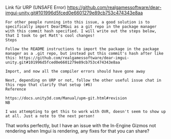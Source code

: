 Link für URP (UNSAFE Error)
https://github.com/realgamessoftware/dear-imgui-unity.git#101996d5fced0e6601279e89cb753c474343e8aa
    
    
    For other people running into this issue, a good solution is to specifically import DearIMGui as a git repo in the package manager with this commit hash specified. I will write out the steps below, that I took to get Matt's cool changes!
    Steps

    Follow the README instructions to import the package in the package manager as a .git repo, but instead put this commit's hash after like this: https://github.com/realgamessoftware/dear-imgui-unity.git#101996d5fced0e6601279e89cb753c474343e8aa

    Import, and now all the compiler errors should have gone away

    Next, depending on URP or not, follow the other useful issue chat in this repo that clarify that setup (#6)
    Reference

    https://docs.unity3d.com/Manual/upm-git.html#revision
    NB

    I was attempting to get this to work with OVR, doesn't seem to show up at all. Just a note to the next person!

That works perfectly, but I have an issue with the In-Engine Gizmos not rendering when Imgui is rendering, any fixes for that you can share?
